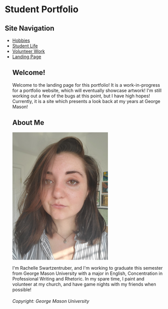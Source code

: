 
<html>
<body>
<h1> Student Portfolio </h1>
  <h2> Site Navigation </h2>
<nav>
    <ul>
      <li><a href="./https://github.com/mswartze-creator/Project_1/blob/George-Mason/Hobbies">Hobbies</a>
      <li><a href="./https://github.com/mswartze-creator/Project_1/blob/George-Mason/Student%20Life">Student Life</a>
      <li><a href="./https://github.com/mswartze-creator/Project_1/tree/George-Mason">Volunteer Work</a>
      <li><a href="./https://github.com/mswartze-creator/Project_1/blob/George-Mason/Welcome">Landing Page</a>

<h2> Welcome! </h2>
<p> Welcome to the landing page for this portfolio! It is a work-in-progress for a portfolio website, which will eventually showcase artwork! I'm still working out a few of the bugs at this point, but I have high hopes! Currently, it is a site which presents a look back at my years at George Mason! </p>

<h2> About Me </h2>
<img src="20200507_180422%20(1).jpg" alt="Rachelle" width="300" height="400">
<picture>
  <source media="(min-width:650px)" srcset= "https://github.com/mswartze-creator/Student-Portfolio/blob/master/20200507_180422%20(1).jpg">
</picture>
<p> I'm Rachelle Swartzentruber, and I'm working to graduate this semester from George Mason University with a major in English, Concentration in Professional Writing and Rhetoric. In my spare time, I paint and volunteer at my church, and have game nights with my friends when possible! <p>


<footer> <h6> Copyright: George Mason University </h6> </footer>
